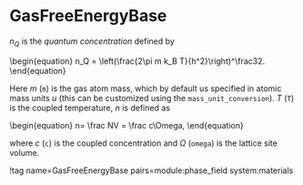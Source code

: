 # GasFreeEnergyBase

$n_Q$ is the _quantum concentration_ defined by

\begin{equation}
n_Q = \left(\frac{2\pi m k_B T}{h^2}\right)^\frac32.
\end{equation}

Here $m$ (`m`) is the gas atom mass, which by default us specified in atomic mass
units $u$ (this can be customized using the `mass_unit_conversion`). $T$ (`T`) is
the coupled temperature, $n$ is defined as

\begin{equation}
n= \frac NV = \frac c\Omega,
\end{equation}

where $c$ (`c`) is the coupled concentration and $\Omega$ (`omega`) is the lattice
site volume.

!tag name=GasFreeEnergyBase pairs=module:phase_field system:materials
